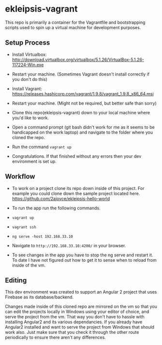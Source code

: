 # ekleipsis-vagrant
This repo is primarily a container for the Vagrantfile and bootstrapping scripts used to spin up a virtual machine for development purposes. 

## Setup Process
* Install Virtualbox: http://download.virtualbox.org/virtualbox/5.1.26/VirtualBox-5.1.26-117224-Win.exe

* Restart your machine. (Sometimes Vagrant doesn't install correctly if you don't do this)

* Install Vagrant: https://releases.hashicorp.com/vagrant/1.9.8/vagrant_1.9.8_x86_64.msi

* Restart your machine. (Might not be required, but better safe than sorry)

* Clone this repo(ekleipsis-vagrant) down to your local machine where you'd like to work.

* Open a command prompt (git bash didn't work for me as it seems to be handicapped on the work laptop) and navigate to the folder where you cloned the repo.

* Run the command `vagrant up`

* Congratulations. If that finished without any errors then your dev environment is set up.

## Workflow
* To work on a project clone its repo down inside of this project. For example you could clone down the sample project located here. https://github.com/2ajoyce/ekleipsis-hello-world

* To run the app run the following commands. 

* `vagrant up`

* `vagrant ssh`

* `ng serve -host 192.168.33.10`

* Navigate to `http://192.168.33.10:4200/` in your browser. 

* To see changes in the app you have to stop the ng serve and restart it. To date I have not figured out how to get it to sense when to reload from inside of the vm. 

## Editing
This dev environment was created to support an Angular 2 project that uses Firebase as its database/backend.

Changes made inside of this cloned repo are mirrored on the vm so that you can edit the projects locally in Windows using your editor of choice, and serve the project from the vm. That way you don't have to hassle with installing Angular2 and its various dependancies. If you already have Angular2 installed and want to serve the project from Windows that should work also. Just make sure that you check it through the other route periodically to ensure there aren't any differences.

